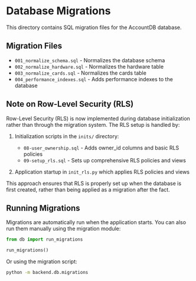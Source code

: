 # Database Migrations

This directory contains SQL migration files for the AccountDB database.

## Migration Files

- `001_normalize_schema.sql` - Normalizes the database schema
- `002_normalize_hardware.sql` - Normalizes the hardware table
- `003_normalize_cards.sql` - Normalizes the cards table
- `004_performance_indexes.sql` - Adds performance indexes to the database

## Note on Row-Level Security (RLS)

Row-Level Security (RLS) is now implemented during database initialization rather than through the migration system. The RLS setup is handled by:

1. Initialization scripts in the `inits/` directory:
   - `08-user_ownership.sql` - Adds owner_id columns and basic RLS policies
   - `09-setup_rls.sql` - Sets up comprehensive RLS policies and views

2. Application startup in `init_rls.py` which applies RLS policies and views

This approach ensures that RLS is properly set up when the database is first created, rather than being applied as a migration after the fact.

## Running Migrations

Migrations are automatically run when the application starts. You can also run them manually using the migration module:

```python
from db import run_migrations

run_migrations()
```

Or using the migration script:

```bash
python -m backend.db.migrations
```
